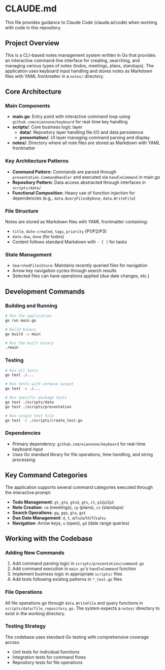 # CLAUDE.md

This file provides guidance to Claude Code (claude.ai/code) when working with code in this repository.

## Project Overview

This is a CLI-based notes management system written in Go that provides an interactive command-line interface for creating, searching, and managing various types of notes (todos, meetings, plans, standups). The application uses keyboard input handling and stores notes as Markdown files with YAML frontmatter in a `notes/` directory.

## Core Architecture

### Main Components

- **main.go**: Entry point with interactive command loop using `github.com/eiannone/keyboard` for real-time key handling
- **scripts/**: Core business logic layer
  - **data/**: Repository layer handling file I/O and data persistence  
  - **presentation/**: UI layer managing command parsing and display
- **notes/**: Directory where all note files are stored as Markdown with YAML frontmatter

### Key Architecture Patterns

- **Command Pattern**: Commands are parsed through `presentation.CommandHandler` and executed via `handleCommand` in main.go
- **Repository Pattern**: Data access abstracted through interfaces in `scripts/data/`
- **Functional Composition**: Heavy use of function injection for dependencies (e.g., `data.QueryFilesByDone`, `data.WriteFile`)

### File Structure

Notes are stored as Markdown files with YAML frontmatter containing:
- `title`, `date-created`, `tags`, `priority` (P1/P2/P3)
- `date-due`, `done` (for todos)
- Content follows standard Markdown with `- [ ]` for tasks

### State Management

- `SearchedFilesStore`: Maintains recently queried files for navigation
- Arrow key navigation cycles through search results
- Selected files can have operations applied (due date changes, etc.)

## Development Commands

### Building and Running
```bash
# Run the application
go run main.go

# Build binary
go build -o main

# Run the built binary
./main
```

### Testing
```bash
# Run all tests
go test ./...

# Run tests with verbose output
go test -v ./...

# Run specific package tests
go test ./scripts/data
go test ./scripts/presentation

# Run single test file
go test -v ./scripts/create_test.go
```

### Dependencies
- Primary dependency: `github.com/eiannone/keyboard` for real-time keyboard input
- Uses Go standard library for file operations, time handling, and string processing

## Key Command Categories

The application supports several command categories executed through the interactive prompt:

- **Todo Management**: `gt`, `gto`, `gtnd`, `gts`, `ct`, `p1`/`p2`/`p3`
- **Note Creation**: `cm` (meetings), `cp` (plans), `cs` (standups)  
- **Search Operations**: `gq`, `gqa`, `gta`, `gat`
- **Due Date Management**: `d`, `t`, `m`/`tu`/`w`/`th`/`f`/`sa`/`su`
- **Navigation**: Arrow keys, `o` (open), `gd` (date range queries)

## Working with the Codebase

### Adding New Commands
1. Add command parsing logic in `scripts/presentation/command.go`
2. Add command execution in `main.go`'s `handleCommand` function
3. Implement business logic in appropriate `scripts/` files
4. Add tests following existing patterns in `*_test.go` files

### File Operations
All file operations go through `data.WriteFile` and query functions in `scripts/data/file_repository.go`. The system expects a `notes/` directory to exist in the working directory.

### Testing Strategy
The codebase uses standard Go testing with comprehensive coverage across:
- Unit tests for individual functions
- Integration tests for command flows
- Repository tests for file operations